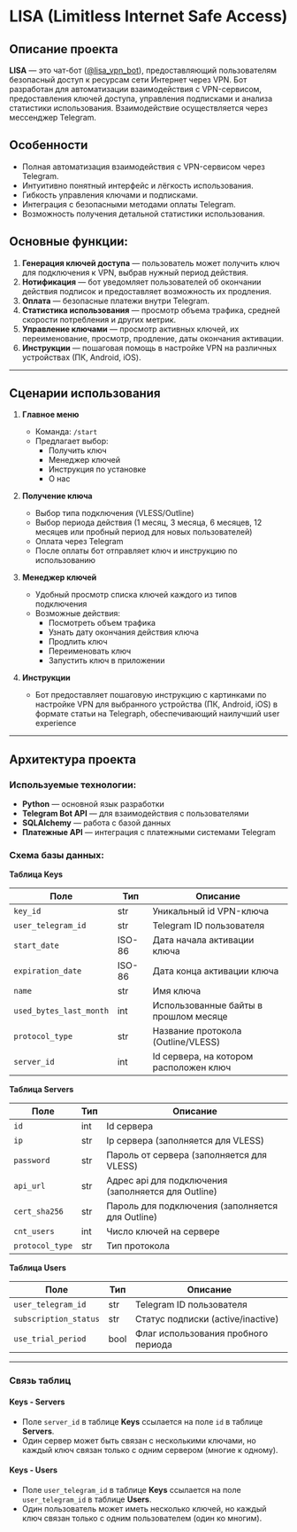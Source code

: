 # LISA (Limitless Internet Safe Access)

## Описание проекта

**LISA** — это чат-бот ([@lisa_vpn_bot](https://t.me/lisa_vpn_bot)), предоставляющий пользователям безопасный доступ к ресурсам сети Интернет через VPN. Бот разработан для автоматизации взаимодействия с VPN-сервисом, предоставления ключей доступа, управления подписками и анализа статистики использования. Взаимодействие осуществляется через мессенджер Telegram.

## Особенности
- Полная автоматизация взаимодействия с VPN-сервисом через Telegram.
- Интуитивно понятный интерфейс и лёгкость использования.
- Гибкость управления ключами и подписками.
- Интеграция с безопасными методами оплаты Telegram.
- Возможность получения детальной статистики использования.

## Основные функции:
1. **Генерация ключей доступа** — пользователь может получить ключ для подключения к VPN, выбрав нужный период действия.
2. **Нотификация** — бот уведомляет пользователей об окончании действия подписок и предоставляет возможность их продления.
3. **Оплата** — безопасные платежи внутри Telegram.
4. **Статистика использования** — просмотр объема трафика, средней скорости потребления и других метрик.
5. **Управление ключами** — просмотр активных ключей, их переименование, просмотр, продление, даты окончания активации.
6. **Инструкции** — пошаговая помощь в настройке VPN на различных устройствах (ПК, Android, iOS).


---

## Сценарии использования

1. **Главное меню**
   - Команда: `/start`
   - Предлагает выбор:
     - Получить ключ
     - Менеджер ключей
     - Инструкция по установке
     - О нас

2. **Получение ключа**
   - Выбор типа подключения (VLESS/Outline)
   - Выбор периода действия (1 месяц, 3 месяца, 6 месяцев, 12 месяцев или пробный период для новых пользователей)
   - Оплата через Telegram
   - После оплаты бот отправляет ключ и инструкцию по использованию

3. **Менеджер ключей**
   - Удобный просмотр списка ключей каждого из типов подключения
   - Возможные действия:
     - Посмотреть объем трафика
     - Узнать дату окончания действия ключа
     - Продлить ключ
     - Переименовать ключ
     - Запустить ключ в приложении

4. **Инструкции**
   - Бот предоставляет пошаговую инструкцию с картинками по настройке VPN для выбранного устройства (ПК, Android, iOS)
в формате статьи на Telegraph, обеспечивающий наилучший user experience

---

## Архитектура проекта

### Используемые технологии:
- **Python** — основной язык разработки
- **Telegram Bot API** — для взаимодействия с пользователями
- **SQLAlchemy** — работа с базой данных
- **Платежные API** — интеграция с платежными системами Telegram

### Схема базы данных:

**Таблица Keys**

| Поле                    | Тип    | Описание                               |
|-------------------------|--------|----------------------------------------|
| `key_id`                | str    | Уникальный id VPN-ключа                |
| `user_telegram_id`      | str    | Telegram ID пользователя               |
| `start_date`            | ISO-86 | Дата начала активации ключа            |
| `expiration_date`       | ISO-86 | Дата конца активации ключа             |
| `name`                  | str    | Имя ключа                              |
| `used_bytes_last_month` | int    | Использованные байты в прошлом месяце  |
| `protocol_type`         | str    | Название протокола (Outline/VLESS)     |
| `server_id`             | int    | Id сервера, на котором расположен ключ |

**Таблица Servers**

| Поле            | Тип | Описание                                            |
|-----------------|-----|-----------------------------------------------------|
| `id`            | int | Id сервера                                          |
| `ip`            | str | Ip сервера (заполняется для VLESS)                  |
| `password`      | str | Пароль от сервера (заполняется для VLESS)           |
| `api_url`       | str | Адрес api для подключения (заполняется для Outline) |
| `cert_sha256`   | str | Пароль для подключения (заполняется для Outline)    |
| `cnt_users`     | int | Число ключей на сервере                             |
| `protocol_type` | str | Тип протокола                                       |

**Таблица Users**

|           Поле        | Тип   | Описание                            |
|-----------------------|-------|-------------------------------------|
| `user_telegram_id`    | str   | Telegram ID пользователя            |
| `subscription_status` | str   | Статус подписки (active/inactive)   |
| `use_trial_period`    | bool  | Флаг использования пробного периода |
---

### Связь таблиц

#### **Keys - Servers**
- Поле `server_id` в таблице **Keys** ссылается на поле `id` в таблице **Servers**.
- Один сервер может быть связан с несколькими ключами, но каждый ключ связан только с одним сервером (многие к одному).

#### **Keys - Users**
- Поле `user_telegram_id` в таблице **Keys** ссылается на поле `user_telegram_id` в таблице **Users**.
- Один пользователь может иметь несколько ключей, но каждый ключ связан только с одним пользователем (один ко многим).




